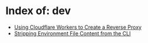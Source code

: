 # Index of: dev

- [Using Cloudflare Workers to Create a Reverse Proxy](/dev/cloudflare-workers-reverse-proxy)
- [Stripping Environment File Content from the CLI](/dev/stripping-env-file-content-from-cli)
